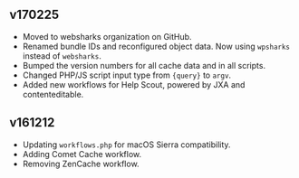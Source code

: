## v170225

- Moved to websharks organization on GitHub.
- Renamed bundle IDs and reconfigured object data. Now using `wpsharks` instead of `websharks`.
- Bumped the version numbers for all cache data and in all scripts.
- Changed PHP/JS script input type from `{query}` to `argv`.
- Added new workflows for Help Scout, powered by JXA and contenteditable.

## v161212

- Updating `workflows.php` for macOS Sierra compatibility.
- Adding Comet Cache workflow.
- Removing ZenCache workflow.
